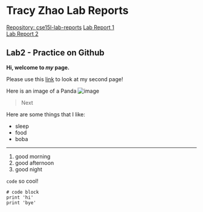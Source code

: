 # Tracy Zhao Lab Reports
[Repository: cse15l-lab-reports](https://github.com/pandasrcute/cse15l-lab-reports)
[Lab Report 1](https://pandasrcute.github.io/cse15l-lab-reports/lab-reports-1-week-2.html) <br>
[Lab Report 2]() 


## Lab2 - Practice on Github

**Hi, welcome to *my* page.**

Please use this [link](https://pandasrcute.github.io/cse15l-lab-reports/second.html) to look at my second page!

Here is an image of a Panda ![image](https://images.unsplash.com/photo-1622892735236-a3c8f017d45e?ixlib=rb-1.2.1&ixid=MnwxMjA3fDB8MHxwaG90by1wYWdlfHx8fGVufDB8fHx8&auto=format&fit=crop&w=870&q=80)

> Next

Here are some things that I like:

* sleep
* food
* boba

---

1. good morning
2. good afternoon
3. good night

`code` so cool!

```
# code block
print 'hi'
print 'bye'
```
